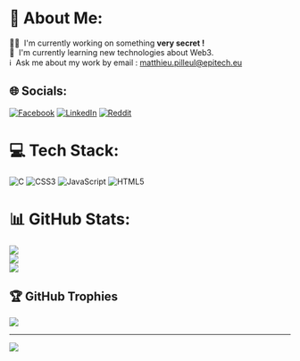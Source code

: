 # 💫 About Me:
👨‍💻&nbsp;&nbsp;I'm currently working on something **very secret !**<br>💸&nbsp;&nbsp;I'm currently learning new technologies about Web3.<br>ℹ️&nbsp;&nbsp;Ask me about my work by email : [matthieu.pilleul@epitech.eu](mailto:matthieu.pilleul@epitech.eu)


## 🌐 Socials:
[![Facebook](https://img.shields.io/badge/Facebook-%231877F2.svg?logo=Facebook&logoColor=white)](https://facebook.com/matthieusnk) [![LinkedIn](https://img.shields.io/badge/LinkedIn-%230077B5.svg?logo=linkedin&logoColor=white)](https://linkedin.com/in/matthieu-pilleul) [![Reddit](https://img.shields.io/badge/Reddit-%23FF4500.svg?logo=Reddit&logoColor=white)](https://reddit.com/user/matt_pilleul) 

# 💻 Tech Stack:
![C](https://img.shields.io/badge/c-%2300599C.svg?style=for-the-badge&logo=c&logoColor=white) ![CSS3](https://img.shields.io/badge/css3-%231572B6.svg?style=for-the-badge&logo=css3&logoColor=white) ![JavaScript](https://img.shields.io/badge/javascript-%23323330.svg?style=for-the-badge&logo=javascript&logoColor=%23F7DF1E) ![HTML5](https://img.shields.io/badge/html5-%23E34F26.svg?style=for-the-badge&logo=html5&logoColor=white) 
# 📊 GitHub Stats:
![](https://github-readme-stats.vercel.app/api?username=mattpilleul&theme=blueberry&hide_border=false&include_all_commits=false&count_private=true)<br/>
![](https://github-readme-streak-stats.herokuapp.com/?user=mattpilleul&theme=blueberry&hide_border=false)<br/>
![](https://github-readme-stats.vercel.app/api/top-langs/?username=mattpilleul&theme=blueberry&hide_border=false&include_all_commits=false&count_private=true&layout=compact)

## 🏆 GitHub Trophies
![](https://github-profile-trophy.vercel.app/?username=mattpilleul&theme=radical&no-frame=true&no-bg=true&margin-w=4)

---
[![](https://visitcount.itsvg.in/api?id=mattpilleul&icon=0&color=0)](https://visitcount.itsvg.in)
